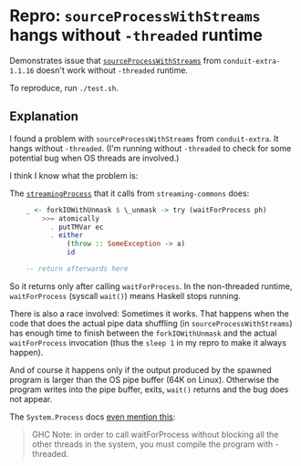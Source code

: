 # Repro: `sourceProcessWithStreams` hangs without `-threaded` runtime

Demonstrates issue that [`sourceProcessWithStreams`](https://www.stackage.org/haddock/lts-8.20/conduit-extra-1.1.16/src/Data.Conduit.Process.html#sourceProcessWithStreams) from `conduit-extra-1.1.16` doesn't work without `-threaded` runtime.

To reproduce, run `./test.sh`.


## Explanation

I found a problem with `sourceProcessWithStreams` from `conduit-extra`.
It hangs without `-threaded`. (I'm running without `-threaded` to check for some potential bug when OS threads are involved.)

I think I know what the problem is:

The [`streamingProcess`](https://github.com/fpco/streaming-commons/blob/276be069fc130f2457a667ade56343ea8e9492ac/Data/Streaming/Process.hs#L166) that it calls from `streaming-commons` does:

```haskell
    _ <- forkIOWithUnmask $ \_unmask -> try (waitForProcess ph)
        >>= atomically
          . putTMVar ec
          . either
              (throw :: SomeException -> a)
              id

    -- return afterwards here
```

So it returns only after calling `waitForProcess`.
In the non-threaded runtime, `waitForProcess` (syscall `wait()`) means Haskell stops running.

There is also a race involved: Sometimes it works.
That happens when the code that does the actual pipe data shuffling (in `sourceProcessWithStreams`) has enough time to finish between the `forkIOWithUnmask` and the actual `waitForProcess` invocation (thus the `sleep 1` in my repro to make it always happen).

And of course it happens only if the output produced by the spawned program is larger than the OS pipe buffer (64K on Linux). Otherwise the program writes into the pipe buffer, exits, `wait()` returns and the bug does not appear.

The `System.Process` docs [even mention this](https://hackage.haskell.org/package/process-1.6.0.0/docs/System-Process.html#v:waitForProcess):

> GHC Note: in order to call waitForProcess without blocking all the other threads in the system, you must compile the program with -threaded.
